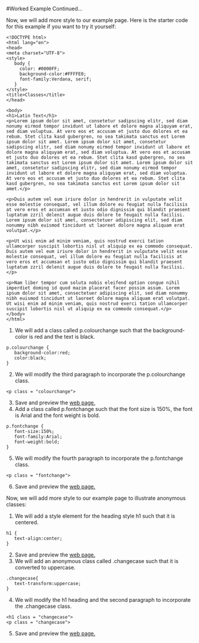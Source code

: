 
#Worked Example Continued...

Now, we will add more style to our example page. Here is the starter code for this example if you want to try it yourself:

~~~
<!DOCTYPE html>
<html lang="en">
<head>
<meta charset="UTF-8">
<style>
   body {
     color: #0000FF;
     background-color:#FFFFE0;
     font-family:Verdana, serif;
   }
</style>
<title>Classes</title>
</head>

<body>
<h1>Latin Text</h1>
<p>Lorem ipsum dolor sit amet, consetetur sadipscing elitr, sed diam nonumy eirmod tempor invidunt ut labore et dolore magna aliquyam erat, sed diam voluptua. At vero eos et accusam et justo duo dolores et ea rebum. Stet clita kasd gubergren, no sea takimata sanctus est Lorem ipsum dolor sit amet. Lorem ipsum dolor sit amet, consetetur sadipscing elitr, sed diam nonumy eirmod tempor invidunt ut labore et dolore magna aliquyam erat, sed diam voluptua. At vero eos et accusam et justo duo dolores et ea rebum. Stet clita kasd gubergren, no sea takimata sanctus est Lorem ipsum dolor sit amet. Lorem ipsum dolor sit amet, consetetur sadipscing elitr, sed diam nonumy eirmod tempor invidunt ut labore et dolore magna aliquyam erat, sed diam voluptua. At vero eos et accusam et justo duo dolores et ea rebum. Stet clita kasd gubergren, no sea takimata sanctus est Lorem ipsum dolor sit amet.</p>

<p>Duis autem vel eum iriure dolor in hendrerit in vulputate velit esse molestie consequat, vel illum dolore eu feugiat nulla facilisis at vero eros et accumsan et iusto odio dignissim qui blandit praesent luptatum zzril delenit augue duis dolore te feugait nulla facilisi. Lorem ipsum dolor sit amet, consectetuer adipiscing elit, sed diam nonummy nibh euismod tincidunt ut laoreet dolore magna aliquam erat volutpat.</p>

<p>Ut wisi enim ad minim veniam, quis nostrud exerci tation ullamcorper suscipit lobortis nisl ut aliquip ex ea commodo consequat. Duis autem vel eum iriure dolor in hendrerit in vulputate velit esse molestie consequat, vel illum dolore eu feugiat nulla facilisis at vero eros et accumsan et iusto odio dignissim qui blandit praesent luptatum zzril delenit augue duis dolore te feugait nulla facilisi.</p>

<p>Nam liber tempor cum soluta nobis eleifend option congue nihil imperdiet doming id quod mazim placerat facer possim assum. Lorem ipsum dolor sit amet, consectetuer adipiscing elit, sed diam nonummy nibh euismod tincidunt ut laoreet dolore magna aliquam erat volutpat. Ut wisi enim ad minim veniam, quis nostrud exerci tation ullamcorper suscipit lobortis nisl ut aliquip ex ea commodo consequat.</p>
</body>
</html>
~~~

1. We will add a class called p.colourchange such that the background-color is red and the text is black.
~~~
p.colourchange {
   background-color:red;
   color:black;
}
~~~
2. We will modify the third paragraph to incorporate the p.colourchange class.
~~~
<p class = "colourchange">
~~~
3. Save and preview the <a href="archives/Class Htmls/class1c.htm" target="_ blank">web page.</a>
4. Add a class called p.fontchange such that the font size is 150%, the font is Arial and the font weight is bold.
~~~
p.fontchange {
   font-size:150%;
   font-family:Arial;
   font-weight:bold;
}
~~~
5. We will modify the fourth paragraph to incorporate the p.fontchange class.
~~~
<p class = "fontchange">
~~~
6. Save and preview the <a href="archives/Class Htmls/class1d.htm" target="_ blank">web page.</a>

Now, we will add more style to our example page to illustrate anonymous classes:

1. We will add a style element for the heading style h1 such that it is centered.
~~~
h1 {
   text-align:center;
}
~~~
2. Save and preview the <a href="archives/Class Htmls/class1e.htm" target="_ blank">web page.</a>
3. We will add an anonymous class called .changecase such that it is converted to uppercase.
~~~
.changecase{
   text-transform:uppercase;
}
~~~
4. We will modify the h1 heading and the second paragraph to incorporate the .changecase class.
~~~
<h1 class = "changecase">
<p class = "changecase">
~~~
5. Save and preview the <a href="archives/Class Htmls/class1f.htm" target="_ blank">web page.</a>
